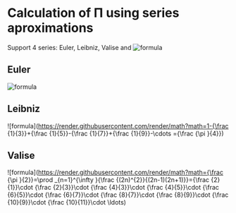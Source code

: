 # Calculation of П using series aproximations

Support 4 series: Euler, Leibniz, Valise and ![formula](https://render.githubusercontent.com/render/math?math=\frac{1}{n^4})

## Euler
![formula](https://render.githubusercontent.com/render/math?math=\sum_{n=1}^{\infty}{\frac{1}{n^{2}}}={\frac{1}{1^{2}}}+{\frac{1}{2^{2}}}+{\frac{1}{3^{2}}}+\cdots=\frac{\pi^2}{6})

## Leibniz

![formula](https://render.githubusercontent.com/render/math?math=1-{\frac {1}{3}}+{\frac {1}{5}}-{\frac {1}{7}}+{\frac {1}{9}}-\cdots ={\frac {\pi }{4}})

## Valise
![formula](https://render.githubusercontent.com/render/math?math={\frac {\pi }{2}}=\prod _{n=1}^{\infty }{\frac {(2n)^{2}}{(2n-1)(2n+1)}}={\frac {2}{1}}\cdot {\frac {2}{3}}\cdot {\frac {4}{3}}\cdot {\frac {4}{5}}\cdot {\frac {6}{5}}\cdot {\frac {6}{7}}\cdot {\frac {8}{7}}\cdot {\frac {8}{9}}\cdot {\frac {10}{9}}\cdot {\frac {10}{11}}\cdot \ldots)


